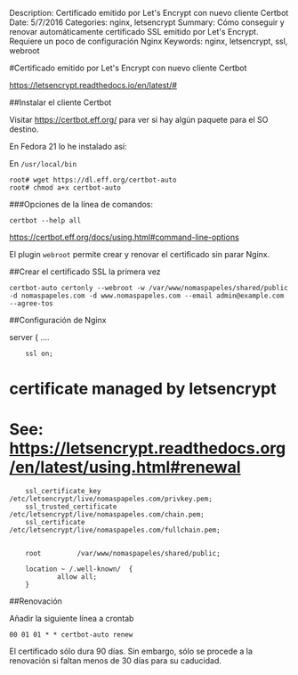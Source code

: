 Description: Certificado emitido por Let's Encrypt con nuevo cliente Certbot
Date: 5/7/2016
Categories: nginx, letsencrypt
Summary: Cómo conseguir y renovar automáticamente certificado SSL emitido por Let's Encrypt. Requiere un poco de configuración Nginx
Keywords: nginx, letsencrypt, ssl, webroot

#Certificado emitido por Let's Encrypt con nuevo cliente Certbot

<https://letsencrypt.readthedocs.io/en/latest/#>

##Instalar el cliente Certbot

Visitar <https://certbot.eff.org/> para ver si hay algún paquete para el SO destino.

En Fedora 21 lo he instalado así:

En `/usr/local/bin`
    
    root# wget https://dl.eff.org/certbot-auto
    root# chmod a+x certbot-auto

###Opciones de la línea de comandos:

    certbot --help all

<https://certbot.eff.org/docs/using.html#command-line-options>


El plugin `webroot` permite crear y renovar el certificado sin parar Nginx. 

##Crear el certificado SSL la primera vez 

    certbot-auto certonly --webroot -w /var/www/nomaspapeles/shared/public -d nomaspapeles.com -d www.nomaspapeles.com --email admin@example.com --agree-tos

##Configuración de Nginx

server {
....

        ssl on;

#       certificate managed by letsencrypt
#       See: https://letsencrypt.readthedocs.org/en/latest/using.html#renewal
        ssl_certificate_key /etc/letsencrypt/live/nomaspapeles.com/privkey.pem;
        ssl_trusted_certificate /etc/letsencrypt/live/nomaspapeles.com/chain.pem;
        ssl_certificate /etc/letsencrypt/live/nomaspapeles.com/fullchain.pem;


        root         /var/www/nomaspapeles/shared/public;

        location ~ /.well-known/  {
                allow all;
        }


##Renovación

Añadir la siguiente línea a crontab

    00 01 01 * * certbot-auto renew

El certificado sólo dura 90 días. Sin embargo, sólo se procede a la renovación si faltan menos de 30 días para su caducidad.
